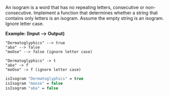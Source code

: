 An isogram is a word that has no repeating letters, consecutive or non-consecutive. Implement a function that determines whether a string that contains only letters is an isogram. Assume the empty string is an isogram. Ignore letter case.

**Example: (Input --> Output)**
```if-not:factor
"Dermatoglyphics" --> true
"aba" --> false
"moOse" --> false (ignore letter case)
```

```if:factor
"Dermatoglyphics" -> t
"aba" -> f
"moOse" -> f (ignore letter case)
```
```fsharp
isIsogram "Dermatoglyphics" = true
isIsogram "moose" = false
isIsogram "aba" = false
```
